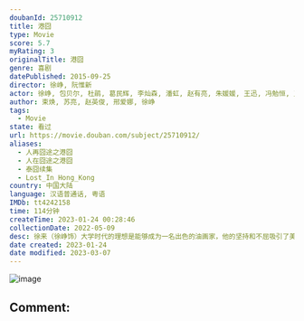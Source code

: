 ```yaml
---
doubanId: 25710912
title: 港囧
type: Movie
score: 5.7
myRating: 3
originalTitle: 港囧
genre: 喜剧
datePublished: 2015-09-25
director: 徐峥, 阮惟新
actor: 徐峥, 包贝尔, 杜鹃, 葛民辉, 李灿森, 潘虹, 赵有亮, 朱媛媛, 王迅, 冯勉恒, 王晶, 叶竞生, 林晓峰, 车保罗, 苑琼丹, 林雪, 江约诚, 郑丹瑞, 田启文, 吴耀汉, 林路迪, 詹瑞文, 庄锶敏, 陶虹, 崔碧珈, 林栋甫, 王箫淇, 阮毅雄
author: 束焕, 苏亮, 赵英俊, 邢爱娜, 徐峥
tags:
  - Movie
state: 看过
url: https://movie.douban.com/subject/25710912/
aliases:
  - 人再囧途之港囧
  - 人在囧途之港囧
  - 泰囧续集
  - Lost_In_Hong_Kong
country: 中国大陆
language: 汉语普通话, 粤语
IMDb: tt4242158
time: 114分钟
createTime: 2023-01-24 00:28:46
collectionDate: 2022-05-09
desc: 徐来（徐峥饰）大学时代的理想是能够成为一名出色的油画家，他的坚持和不屈吸引了美丽女孩杨伊（杜鹃饰）的注意，随着时间的推移，他们相爱了。然而，徐来的这段初恋却最终被残酷的现实所粉碎，之后，他同一直守...
date created: 2023-01-24
date modified: 2023-03-07
---
```


![image](p2266145079.jpg)

Comment:
---
